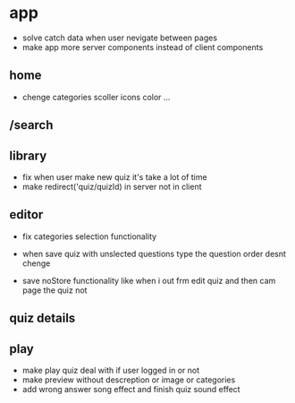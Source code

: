 # app

- solve catch data when user nevigate between pages
- make app more server components instead of client components

## home

- chenge categories scoller icons color ...

## /search

## library

- fix when user make new quiz it's take a lot of time
- make redirect('quiz/quizId) in server not in client

## editor

- fix categories selection functionality

- when save quiz with unslected questions type the question order desnt chenge

- save noStore functionality like when i out frm edit quiz and then cam page the quiz not

## quiz details

## play

- make play quiz deal with if user logged in or not
- make preview without descreption or image or categories
- add wrong answer song effect and finish quiz sound effect
